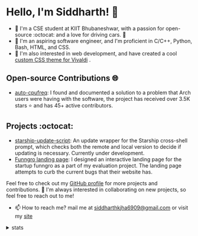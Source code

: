 # Hello, I'm Siddharth! 👋

- 🏫 I'm a CSE student at KIIT Bhubaneshwar, with a passion for open-source :octocat: and a love for driving cars. 🚗 
- 🌱 I'm an aspiring software engineer, and I'm proficient in C/C++, Python, Bash, HTML, and CSS. 
- 👀 I'm also interested in web development, and have created a cool [custom CSS theme for Vivaldi](https://themes.vivaldi.net/themes/Qbnlj4pmJ2m) .

## Open-source Contributions 🌐

- [auto-cpufreq](https://github.com/AdnanHodzic/auto-cpufreq): I found and documented a solution to a problem that Arch users were having with the software, the project has received over 3.5K stars ⭐ and has 45+ active contributors.

## Projects :octocat:

- [starship-update-script](https://github.com/siddharthkumarjha/starship-update-script): An update wrapper for the Starship cross-shell prompt, which checks both the remote and local version to decide if updating is necessary. Currently under development.
- [Funngro landing page](https://siddharthkumarjha.github.io/Funngro): I designed an interactive landing page for the startup funngro as a part of my evaluation project. The landing page attempts to curb the current bugs that their website has.

Feel free to check out my [GitHub profile](https://github.com/siddharthkumarjha/) for more projects and contributions. 💞️ I'm always interested in collaborating on new projects, so feel free to reach out to me!
- 📫 How to reach me? mail me at siddharthkjha6909@gmail.com or visit my [site](https://siddharthkumarjha.github.io/)

<details>
  <summary>stats</summary>
  <br>
  
  ![Siddharth's GitHub stats](https://github-readme-stats.vercel.app/api?username=siddharthkumarjha&show_icons=true&theme=dracula)
</details>

<!---
siddharthkumarjha/siddharthkumarjha is a ✨ special ✨ repository because its `README.md` (this file) appears on your GitHub profile.
You can click the Preview link to take a look at your changes.
--->
